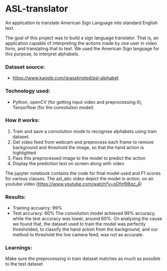 # ASL-translator
An application to translate American Sign Language into standard English text. 

The goal of this project was to build a sign language translator. That is, an application capable of interpreting the actions made by one user in video form, and translating that to text. We used the American Sign language for this purpose, to interpret alphabets.

### Dataset source:
* https://www.kaggle.com/grassknoted/asl-alphabet
  
### Technology used:
* Python, openCV (for getting input video and preprocessing it), Tensorflow (for the convolution model)
  
### How it works:
1. Train and save a convolution mode to recognise alphabets using train dataset.
2. Get video feed from webcam and preprocess each frame to remove background and threshold the image, so that the hand action is highlighted
3. Pass this preprocessed image to the model to predict the action
4. Display the prediction text on screen along with video
  
The jupyter notebook contains the code for final model used and F1 scores for various classes.
The asl_abc video depict the model in action, on an youtube video (https://www.youtube.com/watch?v=pDfnf96qz_4)

### Results: 
* Training accuarcy: 99%
* Test accuracy: 60%
The convolution model achieved 99% accuracy, while the test accuracy was lower, around 60%. On analysing the cause we found that, the dataset used to train the model was perfectly thresholded, to classify the hand action from the background, and our method to threshold the live camera feed, was not as accurate.
  
### Learnings: 
Make sure the preprocessing in train dataset matches as much as possible to the test dataset
